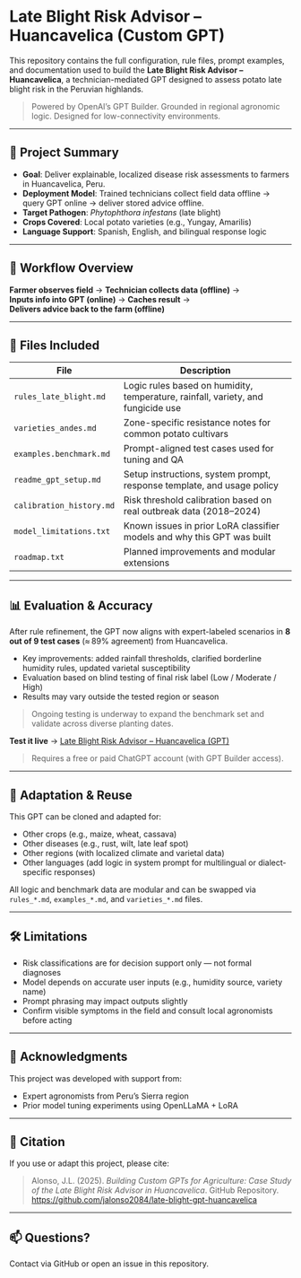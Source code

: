 # Late Blight Risk Advisor – Huancavelica (Custom GPT)

This repository contains the full configuration, rule files, prompt examples, and documentation used to build the **Late Blight Risk Advisor – Huancavelica**, a technician-mediated GPT designed to assess potato late blight risk in the Peruvian highlands.

> Powered by OpenAI’s GPT Builder. Grounded in regional agronomic logic. Designed for low-connectivity environments.

---

## 🌱 Project Summary

- **Goal**: Deliver explainable, localized disease risk assessments to farmers in Huancavelica, Peru.
- **Deployment Model**: Trained technicians collect field data offline → query GPT online → deliver stored advice offline.
- **Target Pathogen**: *Phytophthora infestans* (late blight)
- **Crops Covered**: Local potato varieties (e.g., Yungay, Amarilis)
- **Language Support**: Spanish, English, and bilingual response logic

---

## 🔁 Workflow Overview

**Farmer observes field** → **Technician collects data (offline)** →  
**Inputs info into GPT (online)** → **Caches result** →  
**Delivers advice back to the farm (offline)**

---

## 🧠 Files Included

| File | Description |
|------|-------------|
| `rules_late_blight.md` | Logic rules based on humidity, temperature, rainfall, variety, and fungicide use |
| `varieties_andes.md` | Zone-specific resistance notes for common potato cultivars |
| `examples.benchmark.md` | Prompt-aligned test cases used for tuning and QA |
| `readme_gpt_setup.md` | Setup instructions, system prompt, response template, and usage policy |
| `calibration_history.md` | Risk threshold calibration based on real outbreak data (2018–2024) |
| `model_limitations.txt` | Known issues in prior LoRA classifier models and why this GPT was built |
| `roadmap.txt` | Planned improvements and modular extensions |

---

## 📊 Evaluation & Accuracy

After rule refinement, the GPT now aligns with expert-labeled scenarios in **8 out of 9 test cases** (≈ 89% agreement) from Huancavelica.

- Key improvements: added rainfall thresholds, clarified borderline humidity rules, updated varietal susceptibility
- Evaluation based on blind testing of final risk label (Low / Moderate / High)
- Results may vary outside the tested region or season

> Ongoing testing is underway to expand the benchmark set and validate across diverse planting dates.

**Test it live** → [Late Blight Risk Advisor – Huancavelica (GPT)](https://chat.openai.com/g/g-68151466fca48191a953493191429b2e-late-blight-risk-advisor-huancavelica)

> Requires a free or paid ChatGPT account (with GPT Builder access).

---

## 🔄 Adaptation & Reuse

This GPT can be cloned and adapted for:

- Other crops (e.g., maize, wheat, cassava)
- Other diseases (e.g., rust, wilt, late leaf spot)
- Other regions (with localized climate and varietal data)
- Other languages (add logic in system prompt for multilingual or dialect-specific responses)

All logic and benchmark data are modular and can be swapped via `rules_*.md`, `examples_*.md`, and `varieties_*.md` files.

---

## 🛠️ Limitations

- Risk classifications are for decision support only — not formal diagnoses
- Model depends on accurate user inputs (e.g., humidity source, variety name)
- Prompt phrasing may impact outputs slightly
- Confirm visible symptoms in the field and consult local agronomists before acting

---

## 👥 Acknowledgments

This project was developed with support from:
- Expert agronomists from Peru’s Sierra region
- Prior model tuning experiments using OpenLLaMA + LoRA

---

## 📘 Citation

If you use or adapt this project, please cite:

> Alonso, J.L. (2025). *Building Custom GPTs for Agriculture: Case Study of the Late Blight Risk Advisor in Huancavelica*. GitHub Repository. https://github.com/jalonso2084/late-blight-gpt-huancavelica

---

## 📫 Questions?

Contact via GitHub or open an issue in this repository.

